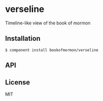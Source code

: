 
# verseline

  Timeline-like view of the book of mormon

## Installation

    $ component install bookofmormon/verseline

## API

   

## License

  MIT
